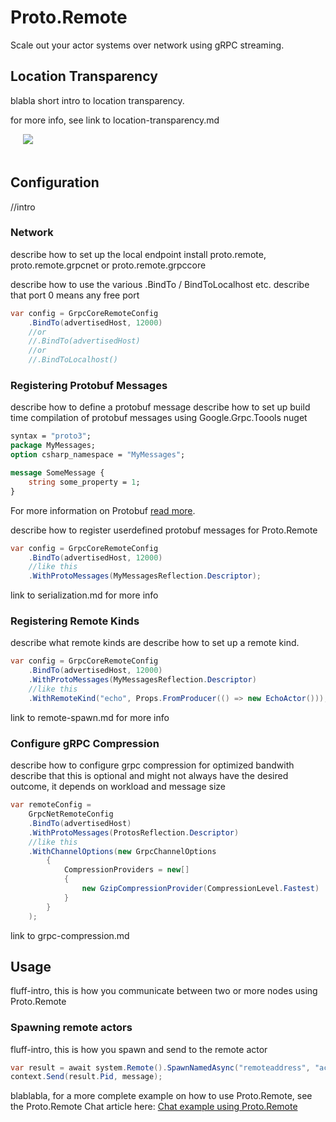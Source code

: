 # Proto.Remote

Scale out your actor systems over network using gRPC streaming.

## Location Transparency

blabla short intro to location transparency.

for more info, see link to location-transparency.md

<img src="../images/Remote-2-blue.png" style="max-height:400px;margin-bottom:20px;margin-left:20px">

## Configuration

//intro

### Network

describe how to set up the local endpoint
install proto.remote, proto.remote.grpcnet or proto.remote.grpccore

describe how to use the various .BindTo / BindToLocalhost etc.
describe that port 0 means any free port

```csharp
var config = GrpcCoreRemoteConfig
    .BindTo(advertisedHost, 12000)
    //or
    //.BindTo(advertisedHost)
    //or
    //.BindToLocalhost()
```

### Registering Protobuf Messages

describe how to define a protobuf message
describe how to set up build time compilation of protobuf messages using Google.Grpc.Toools nuget

```protobuf
syntax = "proto3";
package MyMessages;
option csharp_namespace = "MyMessages";

message SomeMessage {
    string some_property = 1;
}
```

For more information on Protobuf [read more](https://developers.google.com/protocol-buffers/docs/overview).

describe how to register userdefined protobuf messages for Proto.Remote

```csharp
var config = GrpcCoreRemoteConfig
    .BindTo(advertisedHost, 12000)
    //like this
    .WithProtoMessages(MyMessagesReflection.Descriptor);
```

link to serialization.md for more info

### Registering Remote Kinds

describe what remote kinds are
describe how to set up a remote kind.

```csharp
var config = GrpcCoreRemoteConfig
    .BindTo(advertisedHost, 12000)
    .WithProtoMessages(MyMessagesReflection.Descriptor)
    //like this
    .WithRemoteKind("echo", Props.FromProducer(() => new EchoActor()));
```

link to remote-spawn.md for more info

### Configure gRPC Compression

describe how to configure grpc compression for optimized bandwith
describe that this is optional and might not always have the desired outcome, it depends on workload and message size

```csharp
var remoteConfig =
    GrpcNetRemoteConfig
    .BindTo(advertisedHost)
    .WithProtoMessages(ProtosReflection.Descriptor)
    //like this
    .WithChannelOptions(new GrpcChannelOptions
        {
            CompressionProviders = new[]
            {
                new GzipCompressionProvider(CompressionLevel.Fastest)
            }
        }
    );
```

link to grpc-compression.md

## Usage

fluff-intro, this is how you communicate between two or more nodes using Proto.Remote

### Spawning remote actors

fluff-intro, this is how you spawn and send to the remote actor

```csharp
var result = await system.Remote().SpawnNamedAsync("remoteaddress", "actor name", "actor kind", timeout);
context.Send(result.Pid, message);
```

blablabla, for a more complete example on how to use Proto.Remote, see the Proto.Remote Chat article here:
[Chat example using Proto.Remote](/docs/chatexample/)
